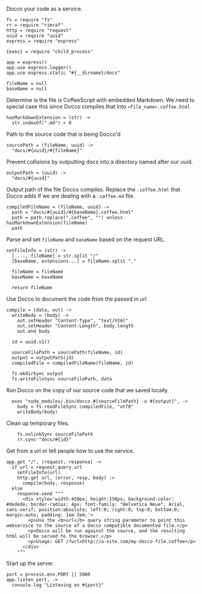 Docco your code as a service.

    fs = require "fs"
    rr = require "rimraf"
    http = require "request"
    uuid = require "uuid"
    express = require "express"

    {exec} = require "child_process"

    app = express()
    app.use express.logger()
    app.use express.static "#{__dirname}/docs"

    fileName = null
    baseName = null

Determine is the file is CoffeeScript with embedded Markdown. We need to special case this since Docco compiles that into `<file_name>.coffee.html`

    hasMarkdownExtension = (str) ->
      str.indexOf(".md") > 0

Path to the source code that is being Docco'd

    sourcePath = (fileName, uuid) ->
      "docs/#{uuid}/#{fileName}"

Prevent collisions by outputting docs into a directory named after our uuid.

    outputPath = (uuid) ->
      "docs/#{uuid}"

Output path of the file Docco compiles. Replace the `.coffee.html` that Docco adds if we are dealing with a `.coffee.md` file.

    compiledFileName = (fileName, uuid) ->
      path = "docs/#{uuid}/#{baseName}.coffee.html"
      path = path.replace(".coffee", "") unless hasMarkdownExtension(fileName)
      path

Parse and set `fileName` and `baseName` based on the request URL.

    setFileInfo = (str) ->
      [_..., fileName] = str.split "/"
      [baseName, extensions...] = fileName.split "."

      fileName = fileName
      baseName = baseName

      return fileName

Use Docco to document the code from the passed in url

    compile = (data, out) ->
      writeBody = (body) ->
        out.setHeader "Content-Type", "text/html"
        out.setHeader "Content-Length", body.length
        out.end body

      id = uuid.v1()

      sourceFilePath = sourcePath(fileName, id)
      output = outputPath(id)
      compiledFile = compiledFileName(fileName, id)

      fs.mkdirSync output
      fs.writeFileSync sourceFilePath, data

Run Docco on the copy of our source code that we saved locally.

      exec "node_modules/.bin/docco #{sourceFilePath} -o #{output}", ->
        body = fs.readFileSync compiledFile, "utf8"
        writeBody(body)

Clean up temporary files.

        fs.unlinkSync sourceFilePath
        rr.sync "docs/#{id}"

Get from a url or tell people how to use the service.

    app.get "/", (request, response) ->
      if url = request.query.url
        setFileInfo(url)
        http.get url, (error, resp, body) ->
          compile(body, response)
      else
        response.send """
          <div style='width:450px; height:150px; background-color: #dedede; border-radius: 4px; font-family: "Helvetica Neue", Arial, sans-serif; position:absolute; left:0; right:0; top:0; bottom:0; margin:auto; padding: 1em 2em;'>
            <p>Use the <b>url</b> query string parameter to point this webservice to the source of a Docco compatible documented file.</p>
            <p>Docco will be run against the source, and the resulting html will be served to the browser.</p>
            <p>Usage: GET /?url=http://a-site.com/my-docco-file.coffee</p>
          </div>
        """

Start up the server.

    port = process.env.PORT || 5000
    app.listen port, ->
      console.log "Listening on #{port}"